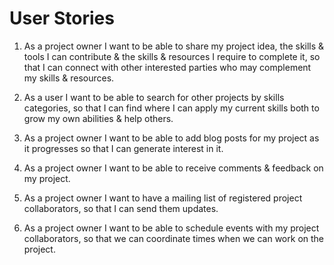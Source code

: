 # User Stories

1)  As a project owner I want to be able to share my project idea, the skills & tools I can contribute & the skills & resources I require to complete it,
so that I can connect with other interested parties who may complement my skills & resources.

2) As a user I want to be able to search for other projects by skills categories, so that I can find where I can apply my current skills
both to grow my own abilities & help others.

3) As a project owner I want to be able to add blog posts for my project as it progresses so that I can generate interest in it.

4) As a project owner I want to be able to receive comments & feedback on my project.

5) As a project owner I want to have a mailing list of registered project collaborators, so that I can send them updates.

5) As a project owner I want to be able to schedule events with my project collaborators, so that we can coordinate times when we can
work on the project.
